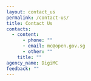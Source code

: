 ```yaml
---
layout: contact_us
permalink: /contact-us/
title: Contact Us
contacts:
  - content:
      - phone: ""
      - email: mc@open.gov.sg
      - other: ""
    title: ""
agency_name: DigiMC
feedback: ""
---
```

